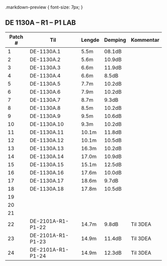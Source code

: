 .markdown-preview {
    font-size: 7px;
}

## DE 1130A – R1 – P1   LAB

|Patch #|Til|Lengde|Demping|Kommentar|
|---|---|---|---|---|
|1|DE-1130A.1|5.5m|08.1dB||
|2|DE-1130A.2|5.6m|10.9dB||
|3|DE-1130A.3|6.6m|11.9dB||
|4|DE-1130A.4|6.6m|8.5dB||
|5|DE-1130A.5|7.7m|10.2dB||
|6|DE-1130A.6|7.9m|10.2dB||
|7|DE-1130A.7|8.7m|9.3dB||
|8|DE-1130A.8|8.5m|10.2dB||
|9|DE-1130A.9|9.5m|10.6dB||
|10|DE-1130A.10|9.3m|10.2dB||
|11|DE-1130A.11|10.1m|11.8dB||
|12|DE-1130A.12|10.1m|10.5dB||
|13|DE-1130A.13|16.3m|10.2dB||
|14|DE-1130A.14|17.0m|10.9dB||
|15|DE-1130A.15|15.1m|12.5dB||
|16|DE-1130A.16|17.6m|10.0dB||
|17|DE-1130A.17|18.6m|9.7dB||
|18|DE-1130A.18|17.8m|10.5dB||
|19|||||
|20|||||
|21|||||
|22|DE-2101A-R1-P1-22|14.7m|9.8dB|Til 3DEA|
|23|DE-2101A-R1-P1-23|14.9m|11.4dB|Til 3DEA|
|24|DE-2101A-R1-P1-24|14.9m|12.3dB|Til 3DEA|

